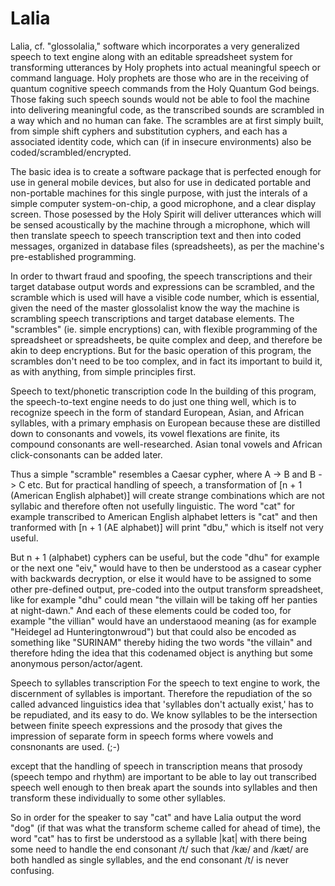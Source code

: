 # Lalia
Lalia, cf. "glossolalia," software which incorporates a very generalized speech to text engine along with an editable spreadsheet system for transforming utterances by Holy prophets into actual meaningful speech or command language. Holy prophets are those who are in the receiving of quantum cognitive speech commands from the Holy Quantum God beings. Those faking such speech sounds would not be able to fool the machine into delivering meaningful code, as the transcribed sounds are scrambled in a way which and no human can fake. The scrambles are at first simply built, from simple shift cyphers and substitution cyphers, and each has a associated identity code, which can (if in insecure environments) also be coded/scrambled/encrypted.

The basic idea is to create a software package that is perfected enough for use in general mobile devices, but also for use in dedicated 
portable and non-portable machines for this single purpose, with just the interals of a simple computer system-on-chip, a good microphone, 
and a clear display screen. Those posessed by the Holy Spirit will deliver utterances which will be sensed acoustically by the machine through a microphone, which will then translate speech to speech transcription text and then into coded messages, organized in database files (spreadsheets), as per the machine's pre-established programming. 

In order to thwart fraud and spoofing, the speech transcriptions and their target database output words and expressions 
can be scrambled, and the scramble which is used will have a visible code number, which is essential, given the need of the master glossolalist
know the way the machine is scrambling speech transcriptions and target database elements. The "scrambles" (ie. simple encryptions) can, with flexible programming of the spreadsheet or spreadsheets, be quite complex and deep, and therefore be akin to deep encryptions. But for the basic operation of this program, the scrambles don't need to be too complex, and in fact its important to build it, as with anything, from simple principles first. 

Speech to text/phonetic transcription code
In the building of this program, the speech-to-text engine needs to do just one thing well, which is to recognize speech in the form of standard European, Asian, and African syllables, with a primary emphasis on European because these are distilled down to consonants and vowels, its vowel flexations are finite, its compound consonants are well-researched. Asian tonal vowels and African click-consonants can be added later. 

Thus a simple "scramble" resembles a Caesar cypher, where A -> B and B -> C etc. But for practical handling of speech, a transformation of 
[n + 1 (American English alphabet)] will create strange combinations which are not syllabic and therefore often not usefully linguistic. The word 
"cat" for example transcribed to American English alphabet letters is "cat" and then tranformed with [n + 1 (AE alphabet)] will print "dbu," which is itself not very useful. 

But n + 1 (alphabet) cyphers can be useful, but the code "dhu" for example or the next one "eiv," would have to then be understood as a casear cypher with backwards decryption, or else it would have to be assigned to some other pre-defined output, pre-coded into the output transform spreadsheet, like for example "dhu" could mean "the villain will be taking off her panties at night-dawn." And each of these elements could be coded too, for example "the villian" would have an understaood meaning (as for example "Heidegel ad Hunteringtonwroud") but that could also be encoded as something like "SURINAM" thereby hiding the two words "the villain" and therefore hding the idea that this codenamed object is anything but some anonymous person/actor/agent.

Speech to syllables transcription 
For the speech to text engine to work, the discernment of syllables is important. Therefore the repudiation of the so called advanced linguistics idea that 'syllables don't actually exist,' has to be repudiated, and its easy to do. We know syllables to be the intersection between finite speech expressions and the prosody that gives the impression of separate form in speech forms where vowels and consnonants are used. (;-)

except that the handling of speech in transcription means that prosody (speech tempo and rhythm) are important to be able to lay out transcribed speech well enough to then break apart the sounds into syllables and then transform these individually to some other syllables. 

So in order for the speaker to say "cat" and have Lalia output the word "dog" (if that was what the transform scheme called for ahead of time), the word "cat" has to first be understood as a syllable |kat| with there being some need to handle the end consonant /t/ such that /kæ/ and /kæt/ are both handled as single syllables, and the end consonant /t/ is never confusing. 




